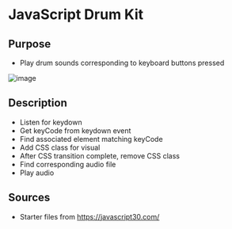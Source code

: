 # JavaScript Drum Kit

## Purpose
* Play drum sounds corresponding to keyboard buttons pressed

![image](https://user-images.githubusercontent.com/69044956/110629926-bd78d680-8172-11eb-923e-904a4f98c21c.png)

## Description
* Listen for keydown
* Get keyCode from keydown event
* Find associated element matching keyCode
* Add CSS class for visual
* After CSS transition complete, remove CSS class
* Find corresponding audio file
* Play audio

## Sources
* Starter files from https://javascript30.com/

